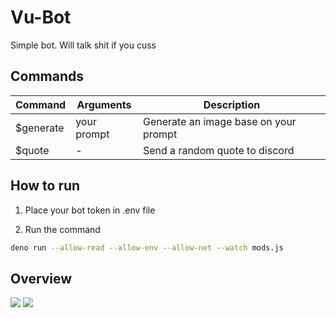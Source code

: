 # Vu-Bot
Simple bot. Will talk shit if you cuss

## Commands
| Command | Arguments | Description |
|---------|---------------|---------|
| $generate | your prompt | Generate an image base on your prompt
| $quote | - | Send a random quote to discord

## How to run
1. Place your bot token in .env file 

2. Run the command
```sh
deno run --allow-read --allow-env --allow-net --watch mods.js
```
## Overview
<img src="https://firebasestorage.googleapis.com/v0/b/chatapp-be9bd.appspot.com/o/Screenshot%202022-12-07%20210802.png?alt=media&token=63ec062e-3496-4a55-9c12-e0367990d43b">
<img src="https://firebasestorage.googleapis.com/v0/b/chatapp-be9bd.appspot.com/o/bot2.png?alt=media&token=a54f69c8-3a83-4170-af71-72ee404da682"/>